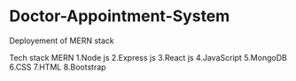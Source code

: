 # Doctor-Appointment-System
Deployement of MERN stack

Tech stack MERN
1.Node js
2.Express js
3.React js
4.JavaScript
5.MongoDB
6.CSS
7.HTML
8.Bootstrap
